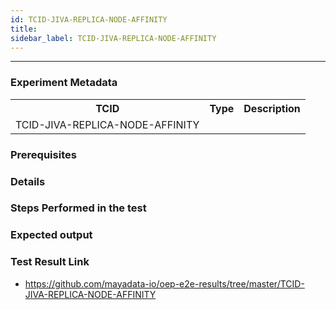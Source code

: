 ```yaml
---
id: TCID-JIVA-REPLICA-NODE-AFFINITY
title: 
sidebar_label: TCID-JIVA-REPLICA-NODE-AFFINITY
---
```

------

### Experiment Metadata

<table>
  <tr>
    <th> TCID </th>
    <th> Type </th>
    <th> Description </th>
  </tr>
  <tr>
    <td>TCID-JIVA-REPLICA-NODE-AFFINITY</td>
    <td></td>
    <td></td>
  </tr>
</table>

### Prerequisites


### Details


### Steps Performed in the test



### Expected output


### Test Result Link

- https://github.com/mayadata-io/oep-e2e-results/tree/master/TCID-JIVA-REPLICA-NODE-AFFINITY
